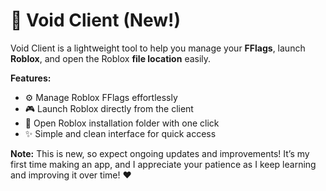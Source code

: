# 🚀 Void Client (New!)

Void Client is a lightweight tool to help you manage your **FFlags**, launch **Roblox**, and open the Roblox **file location** easily.

**Features:**

* ⚙️ Manage Roblox FFlags effortlessly
* 🎮 Launch Roblox directly from the client
* 📂 Open Roblox installation folder with one click
* ✨ Simple and clean interface for quick access

**Note:** This is new, so expect ongoing updates and improvements! It’s my first time making an app, and I appreciate your patience as I keep learning and improving it over time! ❤️
